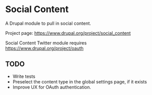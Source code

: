 Social Content
==============

A Drupal module to pull in social content.

Project page: https://www.drupal.org/project/social_content

Social Content Twitter module requires https://www.drupal.org/project/oauth


TODO
----
* Write tests
* Preselect the content type in the global settings page, if it exists
* Improve UX for OAuth authentication.
